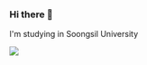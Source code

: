 ### Hi there 👋

<!--
**findwhatiwant/findwhatiwant** is a ✨ _special_ ✨ repository because its `README.md` (this file) appears on your GitHub profile.

Here are some ideas to get you started:

- 🔭 I’m currently working on ...
- 🌱 I’m currently learning ...
- 👯 I’m looking to collaborate on ...
- 🤔 I’m looking for help with ...
- 💬 Ask me about ...
- 📫 How to reach me: ...
- 😄 Pronouns: ...
- ⚡ Fun fact: ...
-->

I'm studying in Soongsil University

<a href="" target="_blank"><img src="https://img.shields.io/badge/C++-00599C?style=flat&logo=C++&logoColor=00599C"/></a>

